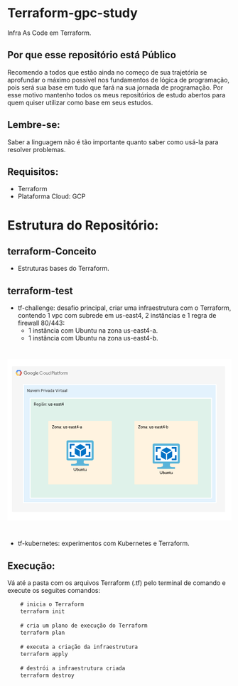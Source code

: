 # Terraform-gpc-study
Infra As Code em Terraform.

## Por que esse repositório está Público
Recomendo a todos que estão ainda no começo de sua trajetória se aprofundar o máximo possível nos fundamentos de lógica de programação, pois será sua base em tudo que fará na sua jornada de programação. Por esse motivo mantenho todos os meus repositórios de estudo abertos para quem quiser utilizar como base em seus estudos. 

## Lembre-se: 
Saber a linguagem não é tão importante quanto saber como usá-la para resolver problemas.

## Requisitos:
- Terraform
- Plataforma Cloud: GCP

# Estrutura do Repositório:

## terraform-Conceito
- Estruturas bases do Terraform.

## terraform-test
- tf-challenge: desafio principal, criar uma infraestrutura com o Terraform, contendo 1 vpc com subrede em us-east4, 2 instâncias e 1 regra de firewall 80/443:
    - 1 instância com Ubuntu na zona us-east4-a.
    - 1 instância com Ubuntu na zona us-east4-b.
#

<img src="Fluxograma-Desafio3.png">

#

- tf-kubernetes: experimentos com Kubernetes e Terraform.

## Execução:

Vá até a pasta com os arquivos Terraform (.tf) pelo terminal de comando e  execute os seguites comandos:

        # inicia o Terraform
        terraform init

        # cria um plano de execução do Terraform        
        terraform plan

        # executa a criação da infraestrutura
        terraform apply

        # destrói a infraestrutura criada
        terraform destroy
